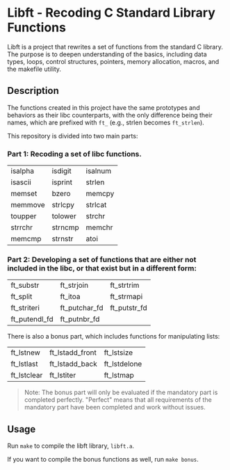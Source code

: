 # Libft - Recoding C Standard Library Functions

Libft is a project that rewrites a set of functions from the standard C library. The purpose is to deepen understanding of the basics, including data types, loops, control structures, pointers, memory allocation, macros, and the makefile utility.

## Description

The functions created in this project have the same prototypes and behaviors as their libc counterparts, with the only difference being their names, which are prefixed with `ft_` (e.g., strlen becomes `ft_strlen`).

This repository is divided into two main parts:

### Part 1: Recoding a set of libc functions. 

|          |          |          |
|----------|----------|----------|
| isalpha  | isdigit  | isalnum  |
| isascii  | isprint  | strlen   |
| memset   | bzero    | memcpy   |
| memmove  | strlcpy  | strlcat  |
| toupper  | tolower  | strchr   |
| strrchr  | strncmp  | memchr   |
| memcmp   | strnstr  | atoi     |

### Part 2: Developing a set of functions that are either not included in the libc, or that exist but in a different form:

|          |          |          |
|----------|----------|----------|
| ft_substr    | ft_strjoin | ft_strtrim |
| ft_split     | ft_itoa    | ft_strmapi |
| ft_striteri  | ft_putchar_fd | ft_putstr_fd |
| ft_putendl_fd | ft_putnbr_fd |  |

There is also a bonus part, which includes functions for manipulating lists:

|          |          |          |
|----------|----------|----------|
| ft_lstnew | ft_lstadd_front | ft_lstsize |
| ft_lstlast | ft_lstadd_back | ft_lstdelone |
| ft_lstclear | ft_lstiter | ft_lstmap |

> Note: The bonus part will only be evaluated if the mandatory part is completed perfectly. "Perfect" means that all requirements of the mandatory part have been completed and work without issues.

## Usage

Run `make` to compile the libft library, `libft.a`.

If you want to compile the bonus functions as well, run `make bonus`.
